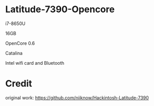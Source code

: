 # Latitude-7390-Opencore

i7-8650U

16GB

OpenCore 0.6

Catalina

Intel wifi card and Bluetooth

# Credit

original work: https://github.com/niiknow/Hackintosh-Latitude-7390
